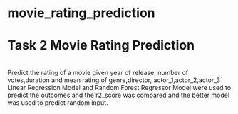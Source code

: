 # movie_rating_prediction
<h1>Task 2 Movie Rating Prediction </h1><br>
Predict the rating of a movie given year of release, number of votes,duration and mean rating of genre,director, actor_1,actor_2,actor_3<br>
Linear Regression Model and Random Forest Regressor Model were used to predict the outcomes and the r2_score was compared and the better model was used to predict random input.<br>


